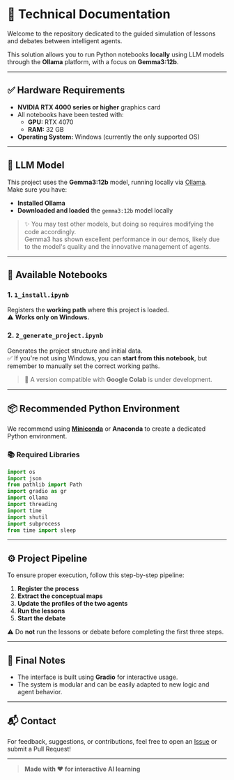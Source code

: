 # 📖  Technical Documentation

Welcome to the repository dedicated to the guided simulation of lessons and debates between intelligent agents.

This solution allows you to run Python notebooks **locally** using LLM models through the **Ollama** platform, with a focus on **Gemma3:12b**.

---

## ✅ Hardware Requirements

- **NVIDIA RTX 4000 series or higher** graphics card
- All notebooks have been tested with:
  - **GPU:** RTX 4070
  - **RAM:** 32 GB
- **Operating System:** Windows (currently the only supported OS)

---

## 🧠 LLM Model

This project uses the **Gemma3:12b** model, running locally via [Ollama](https://ollama.com/).  
Make sure you have:

- **Installed Ollama**
- **Downloaded and loaded** the `gemma3:12b` model locally

> ✨ You may test other models, but doing so requires modifying the code accordingly.  
> Gemma3 has shown excellent performance in our demos, likely due to the model's quality and the innovative management of agents.

---

## 📁 Available Notebooks

### 1. `1_install.ipynb`  
Registers the **working path** where this project is loaded.  
⚠️ **Works only on Windows.**

### 2. `2_generate_project.ipynb`  
Generates the project structure and initial data.  
✅ If you're not using Windows, you can **start from this notebook**, but remember to manually set the correct working paths.

> 🧪 A version compatible with **Google Colab** is under development.

---

## 📦 Recommended Python Environment

We recommend using **[Miniconda](https://docs.conda.io/en/latest/miniconda.html)** or **Anaconda** to create a dedicated Python environment.

### 📚 Required Libraries

```python
import os
import json
from pathlib import Path
import gradio as gr
import ollama
import threading
import time
import shutil
import subprocess
from time import sleep
```

---

## ⚙️ Project Pipeline

To ensure proper execution, follow this step-by-step pipeline:

1. **Register the process**
2. **Extract the conceptual maps**
3. **Update the profiles of the two agents**
4. **Run the lessons**
5. **Start the debate**

⚠️ Do **not** run the lessons or debate before completing the first three steps.

---

## 📌 Final Notes

- The interface is built using **Gradio** for interactive usage.
- The system is modular and can be easily adapted to new logic and agent behavior.

---

## 📬 Contact

For feedback, suggestions, or contributions, feel free to open an [Issue](https://github.com/mauro10051/MaGo-AgoraAI/issues) or submit a Pull Request!

---

> **Made with ❤️ for interactive AI learning**
